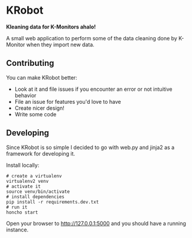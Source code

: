 # KRobot

**Kleaning data for K-Monitors ahalo!**

A small web application to perform some of the data cleaning done by
K-Monitor when they import new data.

## Contributing

You can make KRobot better:

* Look at it and file issues if you encounter an error or not intuitive
  behavior
* File an issue for features you'd love to have
* Create nicer design!
* Write some code

## Developing

Since KRobot is so simple I decided to go with web.py and jinja2 as a
framework for developing it. 

Install locally:
```
# create a virtualenv
virtualenv2 venv
# activate it
source venv/bin/activate
# install dependencies
pip install -r requirements.dev.txt
# run it
honcho start
```

Open your browser to http://127.0.0.1:5000 and you should have a running
instance.
